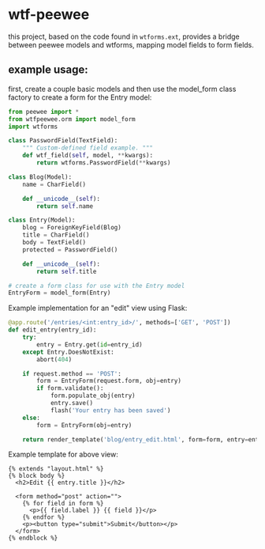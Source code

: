 # wtf-peewee

this project, based on the code found in ``wtforms.ext``, provides a bridge
between peewee models and wtforms, mapping model fields to form fields.

## example usage:

first, create a couple basic models and then use the model_form class factory
to create a form for the Entry model:
```python
from peewee import *
from wtfpeewee.orm import model_form
import wtforms

class PasswordField(TextField):
    """ Custom-defined field example. """
    def wtf_field(self, model, **kwargs):
        return wtforms.PasswordField(**kwargs)

class Blog(Model):
    name = CharField()

    def __unicode__(self):
        return self.name

class Entry(Model):
    blog = ForeignKeyField(Blog)
    title = CharField()
    body = TextField()
    protected = PasswordField()

    def __unicode__(self):
        return self.title

# create a form class for use with the Entry model
EntryForm = model_form(Entry)
```

Example implementation for an "edit" view using Flask:

```python
@app.route('/entries/<int:entry_id>/', methods=['GET', 'POST'])
def edit_entry(entry_id):
    try:
        entry = Entry.get(id=entry_id)
    except Entry.DoesNotExist:
        abort(404)

    if request.method == 'POST':
        form = EntryForm(request.form, obj=entry)
        if form.validate():
            form.populate_obj(entry)
            entry.save()
            flash('Your entry has been saved')
    else:
        form = EntryForm(obj=entry)

    return render_template('blog/entry_edit.html', form=form, entry=entry)
```
Example template for above view:
```jinja
{% extends "layout.html" %}
{% block body %}
  <h2>Edit {{ entry.title }}</h2>

  <form method="post" action="">
    {% for field in form %}
      <p>{{ field.label }} {{ field }}</p>
    {% endfor %}
    <p><button type="submit">Submit</button></p>
  </form>
{% endblock %}
```

